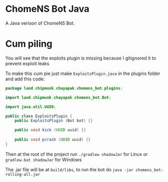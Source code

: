 # ChomeNS Bot Java
A Java verison of ChomeNS Bot.

# Cum piling
You will see that the exploits plugin is missing because I gitignored it to prevent exploit leaks

To make this cum pie just make `ExploitsPlugin.java` in the plugins folder and add this code:

```java
package land.chipmunk.chayapak.chomens_bot.plugins;

import land.chipmunk.chayapak.chomens_bot.Bot;

import java.util.UUID;

public class ExploitsPlugin {
    public ExploitsPlugin (Bot bot) {}

    public void kick (UUID uuid) {}
    
    public void pcrash (UUID uuid) {}
}
```

Then at the root of the project run `./gradlew shadowJar` for Linux or `gradlew.bat shadowJar` for Windows

The .jar file will be at `build/libs`, to run the bot do `java -jar chomens_bot-rolling-all.jar` 

